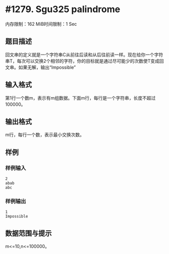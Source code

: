 # #1279. Sgu325 palindrome

内存限制：162 MiB时间限制：1 Sec

## 题目描述

回文串的定义就是一个字符串C从前往后读和从后往前读一样。现在给你一个字符串T，每次可以交换2个相邻的字符，你的目标就是通过尽可能少的次数使T变成回文串。如果无解，输出&ldquo;Impossible&rdquo;

## 输入格式

第1行一个数m，表示有m组数据。下面m行，每行是一个字符串，长度不超过100000。

## 输出格式

m行，每行一个数，表示最小交换次数。

## 样例

### 样例输入

    
    2
    abab
    abc
    
    
    

### 样例输出

    
    1
    Impossible 
    

## 数据范围与提示

m<=10,n<=100000。
